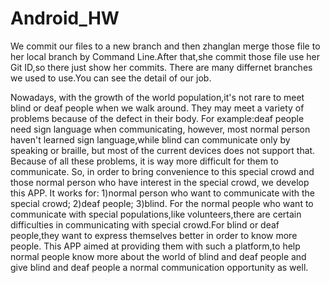 # Android_HW
We commit our files to a new branch and then zhanglan merge those file to her local branch by Command Line.After that,she commit those file use her Git ID,so there just show her commits.
There are many differnet branches we used to use.You can see the detail of our job.

Nowadays, with the growth of the world population,it's not rare to meet blind or deaf people when we walk around. They may meet a variety of problems because of the defect in their body.
For example:deaf people need sign language when communicating, however, most normal person haven't learned sign language,while blind can communicate only by speaking or braille, but most of the current devices does not support that. Because of all these problems, it is way more difficult for them to communicate.
So, in order to bring convenience to this special crowd and those normal person who have interest in the special crowd, we develop this APP. It works for:
 1)normal person who want to communicate with the special crowd;
 2)deaf people;
 3)blind.
For the normal people who want to communicate with special populations,like volunteers,there are certain difficulties in communicating with special crowd.For blind or deaf people,they want to express themselves better in order to know more people.
This APP aimed at providing them with such a platform,to help normal people know more about the world of blind and deaf people and give blind and deaf people a normal communication opportunity as well.
